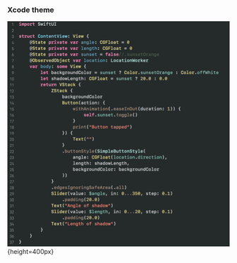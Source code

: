 ### Xcode theme
 
![alt text][logo]{height=400px}

[logo]: https://github.com/mblistan/preferences/blob/develop/Xcode%20theme/preview.png "Dark Pastel Theme"
